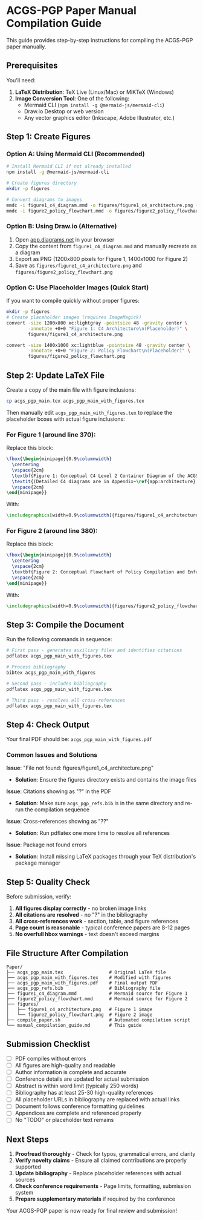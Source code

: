 # ACGS-PGP Paper Manual Compilation Guide

This guide provides step-by-step instructions for compiling the ACGS-PGP paper manually.

## Prerequisites

You'll need:

1. **LaTeX Distribution**: TeX Live (Linux/Mac) or MiKTeX (Windows)
2. **Image Conversion Tool**: One of the following:
   - Mermaid CLI (`npm install -g @mermaid-js/mermaid-cli`)
   - Draw.io Desktop or web version
   - Any vector graphics editor (Inkscape, Adobe Illustrator, etc.)

## Step 1: Create Figures

### Option A: Using Mermaid CLI (Recommended)

```bash
# Install Mermaid CLI if not already installed
npm install -g @mermaid-js/mermaid-cli

# Create figures directory
mkdir -p figures

# Convert diagrams to images
mmdc -i figure1_c4_diagram.mmd -o figures/figure1_c4_architecture.png -w 1200 -H 800 --theme neutral
mmdc -i figure2_policy_flowchart.mmd -o figures/figure2_policy_flowchart.png -w 1400 -H 1000 --theme neutral
```

### Option B: Using Draw.io (Alternative)

1. Open [app.diagrams.net](https://app.diagrams.net) in your browser
2. Copy the content from `figure1_c4_diagram.mmd` and manually recreate as a diagram
3. Export as PNG (1200x800 pixels for Figure 1, 1400x1000 for Figure 2)
4. Save as `figures/figure1_c4_architecture.png` and `figures/figure2_policy_flowchart.png`

### Option C: Use Placeholder Images (Quick Start)

If you want to compile quickly without proper figures:

```bash
mkdir -p figures
# Create placeholder images (requires ImageMagick)
convert -size 1200x800 xc:lightgray -pointsize 48 -gravity center \
        -annotate +0+0 "Figure 1: C4 Architecture\n(Placeholder)" \
        figures/figure1_c4_architecture.png

convert -size 1400x1000 xc:lightblue -pointsize 48 -gravity center \
        -annotate +0+0 "Figure 2: Policy Flowchart\n(Placeholder)" \
        figures/figure2_policy_flowchart.png
```

## Step 2: Update LaTeX File

Create a copy of the main file with figure inclusions:

```bash
cp acgs_pgp_main.tex acgs_pgp_main_with_figures.tex
```

Then manually edit `acgs_pgp_main_with_figures.tex` to replace the placeholder boxes with actual figure inclusions:

### For Figure 1 (around line 370):

Replace this block:

```latex
\fbox{\begin{minipage}{0.9\columnwidth}
  \centering
  \vspace{2cm}
  \textbf{Figure 1: Conceptual C4 Level 2 Container Diagram of the ACGS-PGP Framework.}
  \textit{(Detailed C4 diagrams are in Appendix~\ref{app:architecture}.)}
  \vspace{2cm}
\end{minipage}}
```

With:

```latex
\includegraphics[width=0.9\columnwidth]{figures/figure1_c4_architecture.png}
```

### For Figure 2 (around line 380):

Replace this block:

```latex
\fbox{\begin{minipage}{0.9\columnwidth}
  \centering
  \vspace{2cm}
  \textbf{Figure 2: Conceptual Flowchart of Policy Compilation and Enforcement within ACGS-PGP.}
  \vspace{2cm}
\end{minipage}}
```

With:

```latex
\includegraphics[width=0.9\columnwidth]{figures/figure2_policy_flowchart.png}
```

## Step 3: Compile the Document

Run the following commands in sequence:

```bash
# First pass - generates auxiliary files and identifies citations
pdflatex acgs_pgp_main_with_figures.tex

# Process bibliography
bibtex acgs_pgp_main_with_figures

# Second pass - includes bibliography
pdflatex acgs_pgp_main_with_figures.tex

# Third pass - resolves all cross-references
pdflatex acgs_pgp_main_with_figures.tex
```

## Step 4: Check Output

Your final PDF should be: `acgs_pgp_main_with_figures.pdf`

### Common Issues and Solutions

**Issue**: "File not found: figures/figure1_c4_architecture.png"

- **Solution**: Ensure the figures directory exists and contains the image files

**Issue**: Citations showing as "?" in the PDF

- **Solution**: Make sure `acgs_pgp_refs.bib` is in the same directory and re-run the compilation sequence

**Issue**: Cross-references showing as "??"

- **Solution**: Run pdflatex one more time to resolve all references

**Issue**: Package not found errors

- **Solution**: Install missing LaTeX packages through your TeX distribution's package manager

## Step 5: Quality Check

Before submission, verify:

1. **All figures display correctly** - no broken image links
2. **All citations are resolved** - no "?" in the bibliography
3. **All cross-references work** - section, table, and figure references
4. **Page count is reasonable** - typical conference papers are 8-12 pages
5. **No overfull hbox warnings** - text doesn't exceed margins

## File Structure After Compilation

```
Paper/
├── acgs_pgp_main.tex                 # Original LaTeX file
├── acgs_pgp_main_with_figures.tex    # Modified with figures
├── acgs_pgp_main_with_figures.pdf    # Final output PDF
├── acgs_pgp_refs.bib                 # Bibliography file
├── figure1_c4_diagram.mmd            # Mermaid source for Figure 1
├── figure2_policy_flowchart.mmd      # Mermaid source for Figure 2
├── figures/
│   ├── figure1_c4_architecture.png   # Figure 1 image
│   └── figure2_policy_flowchart.png  # Figure 2 image
├── compile_paper.sh                  # Automated compilation script
└── manual_compilation_guide.md       # This guide
```

## Submission Checklist

- [ ] PDF compiles without errors
- [ ] All figures are high-quality and readable
- [ ] Author information is complete and accurate
- [ ] Conference details are updated for actual submission
- [ ] Abstract is within word limit (typically 250 words)
- [ ] Bibliography has at least 25-30 high-quality references
- [ ] All placeholder URLs in bibliography are replaced with actual links
- [ ] Document follows conference formatting guidelines
- [ ] Appendices are complete and referenced properly
- [ ] No "TODO" or placeholder text remains

## Next Steps

1. **Proofread thoroughly** - Check for typos, grammatical errors, and clarity
2. **Verify novelty claims** - Ensure all claimed contributions are properly supported
3. **Update bibliography** - Replace placeholder references with actual sources
4. **Check conference requirements** - Page limits, formatting, submission system
5. **Prepare supplementary materials** if required by the conference

Your ACGS-PGP paper is now ready for final review and submission!
